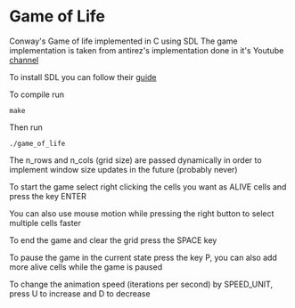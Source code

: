 # Game of Life
Conway's Game of life implemented in C using SDL
The game implementation is taken from antirez's implementation done in it's Youtube [channel](https://www.youtube.com/watch?v=c5atNuYdKK8) 

To install SDL you can follow their [guide](https://wiki.libsdl.org/SDL2/Installation)

To compile run
 
`make`

Then run 

`./game_of_life`


The n_rows and n_cols (grid size) are passed dynamically in order to implement window size updates in the future (probably never)
 
To start the game select right clicking the cells you want as ALIVE cells and press the key ENTER

You can also use mouse motion while pressing the right button to select multiple cells faster

To end the game and clear the grid press the SPACE key

To pause the game in the current state press the key P, you can also add more alive cells while the game is paused

To change the animation speed (iterations per second) by SPEED_UNIT, press U to increase and D to decrease

